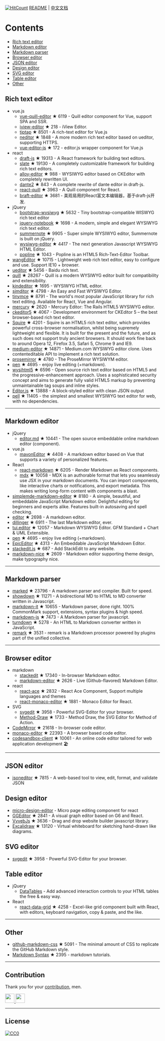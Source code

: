 [![HitCount](http://hits.dwyl.com/xjh22222228/awesome-web-editor.svg)](http://hits.dwyl.com/xjh22222228/awesome-web-editor) [README](README.md) | [中文文档](README_zh-CN.md)# Contents- [Rich text editor](#Rich-text-editor)- [Markdown editor](#Markdown-editor)- [Markdown parser](#Markdown-parser)- [Browser editor](#Browser-editor)- [JSON editor](#JSON-editor)- [Design editor](#Design-editor)- [SVG editor](#SVG-editor)- [Table editor](#Table-editor)- [Other](#Other)## Rich text editor- vue.js  - [vue-quill-editor](https://github.com/surmon-china/vue-quill-editor) ★ 6119 - Quill editor component for Vue, support SPA and SSR.  - [iview-editor](https://github.com/iview/iview-editor) ★ 218 - iView Editor.  - [tiptap](https://github.com/heyscrumpy/tiptap) ★ 8501 - A rich-text editor for Vue.js  - [neditor](https://github.com/notadd/neditor) ★ 1848 - A more modern rich text editor based on ueditor, supporting HTTPS.  - [vue-editor-js](https://github.com/ChangJoo-Park/vue-editor-js) ★ 172 - editor.js wrapper component for Vue.js- react  - [draft-js](https://github.com/facebook/draft-js) ★ 19313 - A React framework for building text editors.  - [slate](https://github.com/ianstormtaylor/slate) ★ 19130 - A completely customizable framework for building rich text editors.  - [alloy-editor](https://github.com/liferay/alloy-editor/) ★ 988 - WYSIWYG editor based on CKEditor with completely rewritten UI.  - [dante2](https://github.com/michelson/dante2) ★ 843 - A complete rewrite of dante editor in draft-js.  - [react-quill](https://github.com/zenoamaro/react-quill) ★ 3963 - A Quill component for React.  - [braft-editor](https://github.com/margox/braft-editor) ★ 3681 - 美观易用的React富文本编辑器，基于draft-js开发.- jQuery  - [bootstrap-wysiwyg](https://github.com/mindmup/bootstrap-wysiwyg/) ★ 5632 - Tiny bootstrap-compatible WISWYG rich text editor  - [jquery-notebook](https://github.com/raphaelcruzeiro/jquery-notebook) ★ 1698 - A modern, simple and elegant WYSIWYG rich text editor.  - [summernote](https://github.com/summernote/summernote) ★ 9905 - Super simple WYSIWYG editor, Summernote is built on jQuery.  - [wysiwyg-editor](https://github.com/froala/wysiwyg-editor) ★ 4417 - The next generation Javascript WYSIWYG HTML Editor.  - [popline](https://github.com/kenshin54/popline) ★ 1043 - Popline is an HTML5 Rich-Text-Editor Toolbar.- [wangEditor](https://github.com/wangeditor-team/wangEditor) ★ 10715 - Lightweight web rich text editor, easy to configure and use. Support IE10 + browser.- [ueditor](https://github.com/fex-team/ueditor) ★ 5456 - Baidu rich text.- [quill](https://github.com/quilljs/quill) ★ 28267 - Quill is a modern WYSIWYG editor built for compatibility and extensibility.- [kindeditor](https://github.com/kindsoft/kindeditor) ★ 1695 - WYSIWYG HTML editor.- [simditor](https://github.com/mycolorway/simditor) ★ 4798 - An Easy and Fast WYSIWYG Editor.- [tinymce](https://github.com/tinymce/tinymce) ★ 8791 - The world's most popular JavaScript library for rich text editing. Available for React, Vue and Angular.- [mercury](https://github.com/jejacks0n/mercury) ★ 2620 - Mercury Editor: The Rails HTML5 WYSIWYG editor.- [ckeditor5](https://github.com/ckeditor/ckeditor5) ★ 4067 - Development environment for CKEditor 5 – the best browser-based rich text editor.- [Squire](https://github.com/neilj/Squire) ★ 4201 - Squire is an HTML5 rich text editor, which provides powerful cross-browser normalisation, whilst being supremely lightweight and flexible. It is built for the present and the future, and as such does not support truly ancient browsers. It should work fine back to around Opera 12, Firefox 3.5, Safari 5, Chrome 9 and IE9.- [medium-editor](https://github.com/yabwe/medium-editor) ★ 14871 - Medium.com WYSIWYG editor clone. Uses contenteditable API to implement a rich text solution.- [prosemirror](https://github.com/ProseMirror/prosemirror) ★ 4780 - The ProseMirror WYSIWYM editor.- [pen](https://github.com/sofish/pen) ★ 4695 - enjoy live editing (+markdown).- [wysihtml5](https://github.com/xing/wysihtml5) ★ 6596 - Open source rich text editor based on HTML5 and the progressive-enhancement approach. Uses a sophisticated security concept and aims to generate fully valid HTML5 markup by preventing unmaintainable tag soups and inline styles.- [Editor.js](https://github.com/codex-team/editor.js) ★ 13888 - A block-styled editor with clean JSON output- [pell](https://github.com/jaredreich/pell) ★ 11405 - the simplest and smallest WYSIWYG text editor for web, with no dependencies.---## Markdown editor- jQuery  - [editor.md](https://github.com/pandao/editor.md) ★ 10441 - The open source embeddable online markdown editor (component).- vue.js  - [mavonEditor](https://github.com/hinesboy/mavonEditor) ★ 4408 - A markdown editor based on Vue that supports a variety of personalized features.- React  - [react-markdown](https://github.com/remarkjs/react-markdown) ★ 6205 - Render Markdown as React components.  - [mdx](https://github.com/mdx-js/mdx) ★ 10058 - MDX is an authorable format that lets you seamlessly use JSX in your markdown documents. You can import components, like interactive charts or notifications, and export metadata. This makes writing long-form content with components a blast.- [simplemde-markdown-editor](https://github.com/sparksuite/simplemde-markdown-editor) ★ 8180 -  A simple, beautiful, and embeddable JavaScript Markdown editor. Delightful editing for beginners and experts alike. Features built-in autosaving and spell checking.- [editor](https://github.com/lepture/editor) ★ 2698 - A markdown editor.- [dillinger](https://github.com/joemccann/dillinger) ★ 6911 - The last Markdown editor, ever.- [tui.editor](https://github.com/nhnent/tui.editor) ★ 12057 - Markdown WYSIWYG Editor. GFM Standard + Chart & UML Extensible.- [pen](https://github.com/sofish/pen) ★ 4695 - enjoy live editing (+markdown).- [EpicEditor](https://github.com/OscarGodson/EpicEditor) ★ 4313 - An Embeddable JavaScript Markdown Editor.- [stackedit.js](https://github.com/benweet/stackedit.js) ★ 687 - Add StackEdit to any website.- [markdown-nice](https://github.com/mdnice/markdown-nice) ★ 2609 - Markdown editor supporting theme design, make typography nice.---## Markdown parser- [marked](https://github.com/markedjs/marked) ★ 23796 - A markdown parser and compiler. Built for speed.- [showdown](https://github.com/showdownjs/showdown) ★ 11271 - A bidirectional MD to HTML to MD converter written in Javascript.- [markdown-it](https://github.com/markdown-it/markdown-it) ★ 10655 - Markdown parser, done right. 100% CommonMark support, extensions, syntax plugins & high speed.- [markdown-js](https://github.com/evilstreak/markdown-js) ★ 7473 - A Markdown parser for javascript.- [turndown](https://github.com/domchristie/turndown) ★ 5278 - An HTML to Markdown converter written in JavaScript.- [remark](https://github.com/remarkjs/remark) ★ 3531 - remark is a Markdown processor powered by plugins part of the unified collective.---## Browser editor- markdown  - [stackedit](https://github.com/benweet/stackedit) ★ 17340 - In-browser Markdown editor.  - [markdown-editor](https://github.com/jbt/markdown-editor) ★ 2626 - Live (Github-flavored) Markdown Editor.- react  - [react-ace](https://github.com/securingsincity/react-ace) ★ 2832 - React Ace Component, Support multiple languages and themes  - [react-monaco-editor](https://github.com/react-monaco-editor/react-monaco-editor) ★ 1881 - Monaco Editor for React.- SVG  - [svgedit](https://github.com/SVG-Edit/svgedit) ★ 3958 - Powerful SVG-Editor for your browser.  - [Method-Draw](https://github.com/methodofaction/Method-Draw) ★ 1733 - Method Draw, the SVG Editor for Method of Action.- [CodeMirror](https://github.com/codemirror/CodeMirror) ★ 21618 - In-browser code editor.- [monaco-editor](https://github.com/Microsoft/monaco-editor) ★ 22393 - A browser based code editor.- [codesandbox-client](https://github.com/codesandbox/codesandbox-client) ★ 10061 - An online code editor tailored for web application development 🏖️---## JSON editor- [jsoneditor](https://github.com/josdejong/jsoneditor) ★ 7815 - A web-based tool to view, edit, format, and validate JSON## Design editor- [micro-design-editor](https://github.com/xjh22222228/micro-design-editor) - Micro page editing component for react- [GGEditor](https://github.com/alibaba/GGEditor) ★ 2841 - A visual graph editor based on G6 and React.- [VvvebJs](https://github.com/givanz/VvvebJs) ★ 3636 - Drag and drop website builder javascript library.- [Excalidraw](https://github.com/excalidraw/excalidraw) ★ 13120 - Virtual whiteboard for sketching hand-drawn like diagrams.## SVG editor- [svgedit](https://github.com/SVG-Edit/svgedit) ★ 3958 - Powerful SVG-Editor for your browser.## Table editor- jQuery  - [DataTables](https://datatables.net/) - Add advanced interaction controlsto your HTML tables the free & easy way.- React  - [react-data-grid](https://github.com/adazzle/react-data-grid) ★ 4258 - Excel-like grid component built with React, with editors, keyboard navigation, copy & paste, and the like.---## Other- [github-markdown-css](https://github.com/sindresorhus/github-markdown-css) ★ 5091 - The minimal amount of CSS to replicate the GitHub Markdown style.- [Markdown Syntax](https://github.com/younghz/Markdown) ★ 2395 - markdown tutorials.---## ContributionThank you for your [contribution](https://github.com/xjh22222228/awesome-web-editor/issues), men.<a href="https://github.com/1c7/">  <img src="https://avatars1.githubusercontent.com/u/1804755?s=460&v=4" width="30px" height="30px" /></a><a href="https://github.com/ChangJoo-Park/">  <img src="https://avatars1.githubusercontent.com/u/1451365?s=460&v=4" width="30px" height="30px" /></a>---## License[![CC0](http://mirrors.creativecommons.org/presskit/buttons/88x31/svg/cc-zero.svg)](https://creativecommons.org/publicdomain/zero/1.0/)